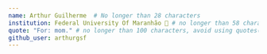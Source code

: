 ```yaml
---
name: Arthur Guilherme  # No longer than 28 characters
institution: Federal University Of Maranhão 🚩 # no longer than 58 characters
quote: "For: mom." # no longer than 100 characters, avoid using quotes(") to guarantee the format remains the same.
github_user: arthurgsf
---
```


